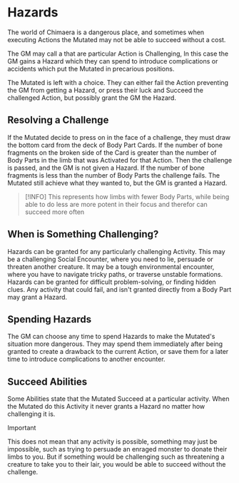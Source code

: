 # Hazards

The world of Chimaera is a dangerous place, and sometimes when executing Actions the Mutated may not be able to succeed without a cost.

The GM may call a that are particular Action is Challenging, In this case the GM gains a Hazard which they can spend to introduce complications or accidents which put the Mutated in precarious positions.

The Mutated is left with a choice. They can either fail the Action preventing the GM from getting a Hazard, or press their luck and Succeed the challenged Action, but possibly grant the GM the Hazard.

## Resolving a Challenge

If the Mutated decide to press on in the face of a challenge, they must draw the bottom card from the deck of Body Part Cards. If the number of bone fragments on the broken side of the Card is greater than the number of Body Parts in the limb that was Activated for that Action. Then the challenge is passed, and the GM is not given a Hazard. If the number of bone fragments is less than the number of Body Parts the challenge fails. The Mutated still achieve what they wanted to, but the GM is granted a Hazard.

>[!INFO]
> This represents how limbs with fewer Body Parts, while being able to do less are more potent in their focus and therefor can succeed more often

## When is Something Challenging?

Hazards can be granted for any particularly challenging Activity. This may be a challenging Social Encounter, where you need to lie, persuade or threaten another creature. It may be a tough environmental encounter, where you have to navigate tricky paths, or traverse unstable formations. Hazards can be granted for difficult problem-solving, or finding hidden clues. Any activity that could fail, and isn't granted directly from a Body Part may grant a Hazard.

## Spending Hazards

The GM can choose any time to spend Hazards to make the Mutated's situation more dangerous. They may spend them immediately after being granted to create a drawback to the current Action, or save them for a later time to introduce complications to another encounter.

## Succeed Abilities

Some Abilities state that the Mutated Succeed at a particular activity. When the Mutated do this Activity it never grants a Hazard no matter how challenging it is.

> [!IMPORTANT]
> This does not mean that any activity is possible, something may just be impossible, such as trying to persuade an enraged monster to donate their limbs to you. But if something would be challenging such as threatening a creature to take you to their lair, you would be able to succeed without the challenge.
